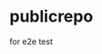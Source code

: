 # publicrepo
for e2e test














































































































































































































































































































































































































































































































































































































































































































































































































































































































































































































































































































































































































































































































































































































































































































































































































































































































































































































































































































































































































































































































































































































































































































































































































































































































































































































































































































































































































































































































































































































































































































































































































































































































































































































































































































































































































































































































































































































































































































































































































































































































































































































































































































































































































































































































































































